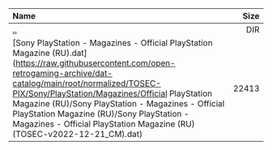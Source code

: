 |Name|Size|
|:---|---:|
|[..](../index.html)|DIR|
|[Sony PlayStation - Magazines - Official PlayStation Magazine (RU).dat](https://raw.githubusercontent.com/open-retrogaming-archive/dat-catalog/main/root/normalized/TOSEC-PIX/Sony/PlayStation/Magazines/Official PlayStation Magazine (RU)/Sony PlayStation - Magazines - Official PlayStation Magazine (RU)/Sony PlayStation - Magazines - Official PlayStation Magazine (RU) (TOSEC-v2022-12-21_CM).dat)|22413|
